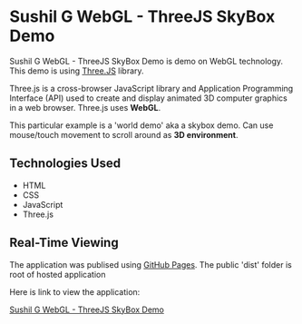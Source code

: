 # Sushil G WebGL - ThreeJS SkyBox Demo

Sushil G WebGL - ThreeJS SkyBox Demo is demo on WebGL technology. This demo is using [Three.JS](https://threejs.org/) library.

Three.js is a cross-browser JavaScript library and Application Programming Interface (API) used to create and display animated 3D computer graphics in a web browser. Three.js uses **WebGL**.

This particular example is a 'world demo' aka a skybox demo.  Can use mouse/touch movement to scroll around as **3D environment**.  

## Technologies Used

- HTML
- CSS
- JavaScript
- Three.js

## Real-Time Viewing

The application was publised using [GitHub Pages](https://pages.github.com/). The public 'dist' folder is root of hosted application

Here is link to view the application:

[Sushil G WebGL - ThreeJS SkyBox Demo](https://susgupta.github.io/three_js_world_demo/index.html)